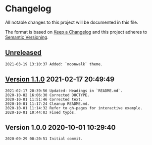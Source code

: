 # Changelog

All notable changes to this project will be documented in this file.

The format is based on [Keep a Changelog](http://keepachangelog.com/en/1.0.0/)
and this project adheres to [Semantic Versioning](http://semver.org/spec/v2.0.0.html).

## [Unreleased]

```
2021-03-19 13:10:37 Added: `moonwalk` theme.
```

## [Version 1.1.0] 2021-02-17 20:49:49

```
2021-02-17 20:39:56 Updated: Headings in `README.md`.
2020-10-02 16:06:30 Corrected DOCTYPE.
2020-10-01 11:51:46 Corrected text.
2020-10-01 11:17:24 Cleanup README.md.
2020-10-01 11:14:32 Refer to gh-pages for interactive example.
2020-10-01 10:44:03 Fixed typos.
```

## Version 1.0.0 2020-10-01 10:29:40

```
2020-09-29 00:20:51 Initial commit.
```

[Unreleased]: https://github.com/xyzzy/scripted-svg/compare/v1.1.0...HEAD
[Version 1.1.0]: https://github.com/xyzzy/scripted-svg/compare/v1.0.0...v1.1.0
